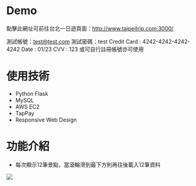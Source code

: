 # Demo
點擊此網址可前往台北一日遊頁面：http://www.taipeitrip.com:3000/

測試帳號：test@test.com
測試密碼：test
Credit Card : 4242-4242-4242-4242
Date : 01/23
CVV : 123
或可自行註冊帳號亦可使用

# 使用技術
- Python Flask
- MySQL
- AWS EC2
- TapPay
- Responsive Web Design

# 功能介紹
- 每次顯示12筆景點，當滾輪滑到最下方則再往後載入12筆資料

![](https://imgur.com/5XqT006)
